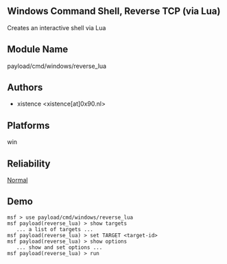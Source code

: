 ## Windows Command Shell, Reverse TCP (via Lua)

Creates an interactive shell via Lua


## Module Name
payload/cmd/windows/reverse_lua

## Authors
* xistence <xistence[at]0x90.nl>





## Platforms
win

## Reliability
[Normal](https://github.com/rapid7/metasploit-framework/wiki/Exploit-Ranking)

## Demo

```
msf > use payload/cmd/windows/reverse_lua
msf payload(reverse_lua) > show targets
   ... a list of targets ...
msf payload(reverse_lua) > set TARGET <target-id>
msf payload(reverse_lua) > show options
   ... show and set options ...
msf payload(reverse_lua) > run
```
    
    